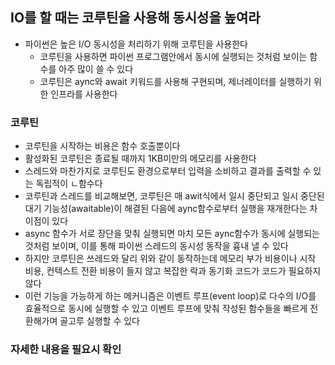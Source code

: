 ## IO를 할 때는 코루틴을 사용해 동시성을 높여라

- 파이썬은 높은 I/O 동시성을 처리하기 위해 코루틴을 사용한다
    - 코루틴을 사용하면 파이썬 프로그램안에서 동시에 실행되는 것처럼 보이는 함수를 아주 많이 쓸 수 있다
    - 코루틴은 aync와 await 키워드를 사용해 구현되며, 제너레이터를 실행하기 위한 인프라를 사용한다

### 코루틴

- 코루틴을 시작하는 비용은 함수 호출뿐이다
- 활성화된 코루틴은 종료될 때까지 1KB미만의 메모리를 사용한다
- 스레드와 마찬가지로 코루틴도 환경으로부터 입력을 소비하고 결과를 출력할 수 있는 독립적이 ㄴ함수다
- 코루틴과 스레드를 비교해보면, 코루틴은 매 awit식에서 일시 중단되고 일시 중단된 대기 기능성(awaitable)이 해결된 다음에 aync함수로부터 실행을 재개한다는 차이점이 있다
- async 함수가 서로 장단을 맞춰 실행되면 마치 모든 aync함수가 동시에 실행되는 것처럼 보이며, 이를 통해 파이썬 스레드의 동시성 동작을 흉내 낼 수 있다
- 하지만 코루틴은 쓰레드와 달리 위와 같이 동작하는데 메모리 부가 비용이나 시작 비용, 컨텍스트 전환 비용이 들지 않고 복잡한 락과 동기화 코드가 코드가 필요하지 않다
- 이런 기능을 가능하게 하는 메커니즘은 이벤트 루프(event loop)로 다수의 I/O를 효율적으로 동시에 실행할 수 있고 이벤트 루프에 맞춰 작성된 함수들을 빠르게 전환해가며 골고루 실행할 수 있다

### 자세한 내용을 필요시 확인